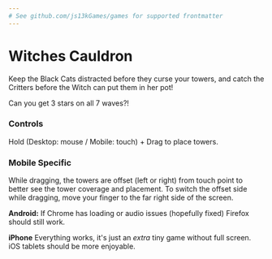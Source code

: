 ```yaml
---
# See github.com/js13kGames/games for supported frontmatter
---
```

# Witches Cauldron #

Keep the Black Cats distracted before they curse your towers, and catch the Critters before the Witch can put them in her pot!

Can you get 3 stars on all 7 waves?!

### Controls ###
Hold (Desktop: mouse / Mobile: touch) + Drag to place towers.

### Mobile Specific ###
While dragging, the towers are offset (left or right) from touch point to better see the tower coverage and placement. To switch the offset side while dragging, move your finger to the far right side of the screen.

**Android:**  If Chrome has loading or audio issues (hopefully fixed) Firefox should still work.

**iPhone** Everything works, it's just an *extra* tiny game without full screen. iOS tablets should be more enjoyable.


